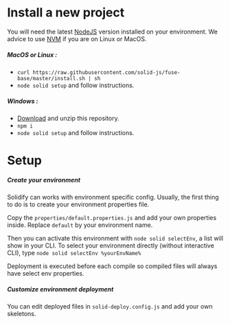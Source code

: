 # Install a new project

You will need the latest [NodeJS](https://nodejs.org/en/) version installed on your environment.
We advice to use [NVM](https://github.com/creationix/nvm) if you are on Linux or MacOS.


##### MacOS or Linux :
- `curl https://raw.githubusercontent.com/solid-js/fuse-base/master/install.sh | sh`
- `node solid setup` and follow instructions.

##### Windows :
- [Download](https://github.com/solid-js/fuse-base/archive/master.zip) and unzip this repository.
- `npm i`
- `node solid setup` and follow instructions.


# Setup

##### Create your environment

Solidify can works with environment specific config.
Usually, the first thing to do is to create your environment properties file.

Copy the `properties/default.properties.js` and add your own properties inside.
Replace `default` by your environment name.

Then you can activate this environment with `node solid selectEnv`, a list will show in your CLI.
To select your environment directly (without interactive CLI), type `node solid selectEnv %yourEnvName%` 

Deployment is executed before each compile so compiled files will always have select env properties.

##### Customize environment deployment

You can edit deployed files in `solid-deploy.config.js` and add your own skeletons.